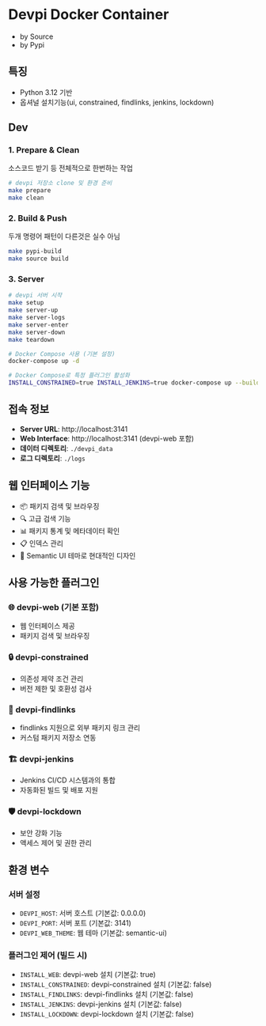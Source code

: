# Devpi Docker Container

- by Source
- by Pypi

## 특징

- Python 3.12 기반
- 옵셔널 설치기능(ui, constrained, findlinks, jenkins, lockdown)

## Dev

### 1. Prepare & Clean

소스코드 받기 등 전체적으로 한번하는 작업

```bash
# devpi 저장소 clone 및 환경 준비
make prepare
make clean
```

### 2. Build & Push

두개 명령어 패턴이 다른것은 실수 아님
```bash
make pypi-build
make source build
```

### 3. Server

```bash
# devpi 서버 시작
make setup
make server-up
make server-logs
make server-enter
make server-down
make teardown

# Docker Compose 사용 (기본 설정)
docker-compose up -d

# Docker Compose로 특정 플러그인 활성화
INSTALL_CONSTRAINED=true INSTALL_JENKINS=true docker-compose up --build -d
```

## 접속 정보

- **Server URL**: http://localhost:3141
- **Web Interface**: http://localhost:3141 (devpi-web 포함)
- **데이터 디렉토리**: `./devpi_data`
- **로그 디렉토리**: `./logs`

## 웹 인터페이스 기능

- 📦 패키지 검색 및 브라우징
- 🔍 고급 검색 기능
- 📊 패키지 통계 및 메타데이터 확인
- 📋 인덱스 관리
- 🎨 Semantic UI 테마로 현대적인 디자인

## 사용 가능한 플러그인

### 🌐 devpi-web (기본 포함)
- 웹 인터페이스 제공
- 패키지 검색 및 브라우징

### 🔒 devpi-constrained
- 의존성 제약 조건 관리
- 버전 제한 및 호환성 검사

### 🔗 devpi-findlinks
- findlinks 지원으로 외부 패키지 링크 관리
- 커스텀 패키지 저장소 연동

### 🏗️ devpi-jenkins
- Jenkins CI/CD 시스템과의 통합
- 자동화된 빌드 및 배포 지원

### 🛡️ devpi-lockdown
- 보안 강화 기능
- 액세스 제어 및 권한 관리

## 환경 변수

### 서버 설정
- `DEVPI_HOST`: 서버 호스트 (기본값: 0.0.0.0)
- `DEVPI_PORT`: 서버 포트 (기본값: 3141)
- `DEVPI_WEB_THEME`: 웹 테마 (기본값: semantic-ui)

### 플러그인 제어 (빌드 시)
- `INSTALL_WEB`: devpi-web 설치 (기본값: true)
- `INSTALL_CONSTRAINED`: devpi-constrained 설치 (기본값: false)
- `INSTALL_FINDLINKS`: devpi-findlinks 설치 (기본값: false)
- `INSTALL_JENKINS`: devpi-jenkins 설치 (기본값: false)
- `INSTALL_LOCKDOWN`: devpi-lockdown 설치 (기본값: false)
